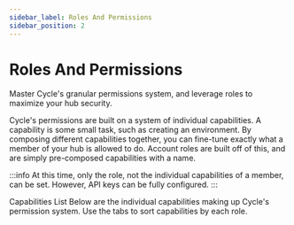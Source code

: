 ```yaml
---
sidebar_label: Roles And Permissions
sidebar_position: 2
---
```

# Roles And Permissions
Master Cycle's granular permissions system, and leverage roles to maximize your hub security.

Cycle's permissions are built on a system of individual capabilities. A capability is some small task, such as creating an environment. By composing different capabilities together, you can fine-tune exactly what a member of your hub is allowed to do. Account roles are built off of this, and are simply pre-composed capabilities with a name.

:::info
At this time, only the role, not the individual capabilities of a member, can be set. However, API keys can be fully configured.
:::

Capabilities List
Below are the individual capabilities making up Cycle's permission system. Use the tabs to sort capabilities by each role.












<!--- TODO this will have to be mdx Im guessing --->